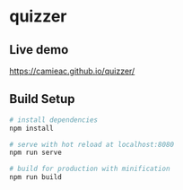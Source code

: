 # quizzer

## Live demo

https://camieac.github.io/quizzer/

## Build Setup

``` bash
# install dependencies
npm install

# serve with hot reload at localhost:8080
npm run serve

# build for production with minification
npm run build
```
